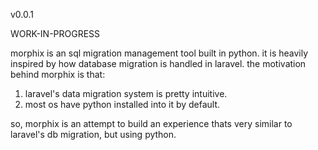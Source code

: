 v0.0.1

WORK-IN-PROGRESS

morphix is an sql migration management tool built in python. it is heavily inspired by how database migration is handled in laravel. the motivation behind morphix is that: 

1. laravel's data migration system is pretty intuitive.
2. most os have python installed into it by default.

so, morphix is an attempt to build an experience thats very similar to laravel's db migration, but using python.
